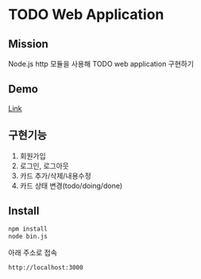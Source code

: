 # TODO Web Application

## Mission

Node.js http 모듈을 사용해 TODO web application 구현하기

## Demo

[Link](https://h-todolist.herokuapp.com/)

## 구현기능

1. 회원가입
2. 로그인, 로그아웃
3. 카드 추가/삭제/내용수정
4. 카드 상태 변경(todo/doing/done)

## Install

```zsh
npm install
node bin.js
```

아래 주소로 접속

```zsh
http://localhost:3000
```
